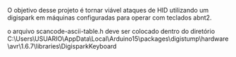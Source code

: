 O objetivo desse projeto é tornar viável ataques de HID utilizando um digispark em máquinas configuradas para operar com teclados abnt2.

o arquivo scancode-ascii-table.h deve ser colocado dentro do diretório C:\Users\USUARIO\AppData\Local\Arduino15\packages\digistump\hardware\avr\1.6.7\libraries\DigisparkKeyboard
